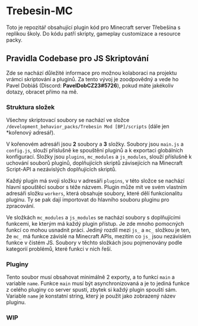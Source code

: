 ﻿# Trebesin-MC

Toto je repozitář obsahující plugin kód pro Minecraft server Třebešína s replikou školy. Do kódu patří skripty, gameplay customizace a resource packy.

## Pravidla Codebase pro JS Skriptování

Zde se nachází důležité informace pro možnou kolaboraci na projektu vrámci skriptování a pluginů.
Za tento vývoj je zoodpovědný a vede ho Pavel Dobiáš (Discord: **PavelDobCZ23#5726**), pokud máte jakékoliv dotazy, obracet přímo na mě.

### Struktura složek

Všechny skriptovací soubory se nachází ve složce `/development_behavior_packs/Trebesin Mod [BP]/scripts` (dále jen *kořenový adresář).

V kořenovém adresáři jsou **2** soubory a **3** složky. Soubory jsou `main.js` a `config.js`, slouží příslušně ke spouštění pluginů a k exportaci globálních konfigurací. Složky jsou `plugins`, `mc_modules` a `js_modules`, slouží příslušně k uchování souborů pluginů, doplňujících skriptů závisejících na Minecraft Script-API a nezávislých doplňujících skriptů.

Každý plugin má svoji složku v adresáři `plugins`, v této složce se nachází hlavní spouštěcí soubor s téže názvem.
Plugin může mít ve svém vlastním adresáři složku `workers`, která obsahuje soubory, které dělí funkcionalitu pluginu. Ty se pak dají importovat do hlavního souboru pluginu pro zpracování.

Ve složkách `mc_modules` a `js_modules` se nachází soubory s doplňujícími funkcemi, ke kterým má každý plugin přístup. Je zde mnoho pomocných funkcí co mohou usnadnit práci. Jediný rozdíl mezi `js_` a `mc_` složkou je ten, že `mc_` má funkce závislé na Minecraft APIs, mezitím co `js_` jsou nezávislém funkce v čistém JS. Soubory v těchto složkách jsou pojmenovány podle kategorií problémů, které funkci v nich řeší.

### Pluginy

Tento soubor musí obsahovat minimálně 2 exporty, a to funkci `main` a variable `name`. Funkce `main` musí být asynchronizovaná a je to jediná funkce z celého pluginy co server spustí, zbytek si každý plugin spouští sám. Variable `name` je konstatní string, který je použit jako zobrazený název pluginu.

### WIP


